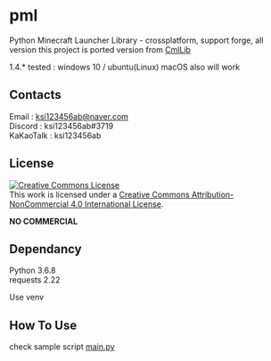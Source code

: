 # pml
Python Minecraft Launcher Library - crossplatform, support forge, all version
this project is ported version from [CmlLib](https://github.com/AlphaBs/MinecraftLauncherLibrary)

1.4.*
tested : windows 10 / ubuntu(Linux)
macOS also will work

Contacts
-------------

Email : ksi123456ab@naver.com  
Discord : ksi123456ab#3719  
KaKaoTalk : ksi123456ab

License
--------------

<a rel="license" href="http://creativecommons.org/licenses/by-nc/4.0/"><img alt="Creative Commons License" style="border-width:0" src="https://i.creativecommons.org/l/by-nc/4.0/88x31.png" /></a><br />This work is licensed under a <a rel="license" href="http://creativecommons.org/licenses/by-nc/4.0/">Creative Commons Attribution-NonCommercial 4.0 International License</a>.

****NO COMMERCIAL****

Dependancy
-------------
Python 3.6.8  
requests 2.22  

Use venv

How To Use
-------------
check sample script
[main.py](https://github.com/AlphaBs/pml/blob/master/main.py)
